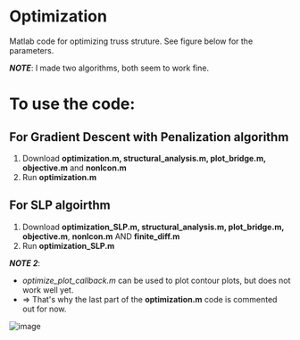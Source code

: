 # Optimization

Matlab code for optimizing truss struture. See figure below for the parameters.

**_NOTE_**: 
I made two algorithms, both seem to work fine. 

# To use the code:
## For Gradient Descent with Penalization algorithm
1. Download **optimization.m, structural_analysis.m, plot_bridge.m, objective.m** and **nonlcon.m**
2. Run **optimization.m**

## For SLP algoirthm
1. Download **optimization_SLP.m, structural_analysis.m, plot_bridge.m, objective.m**, **nonlcon.m** AND **finite_diff.m**
2. Run **optimization_SLP.m**


**_NOTE 2_**: 
- _optimize_plot_callback.m_ can be used to plot contour plots, but does not work well yet.
- => That's why the last part of the **optimization.m** code is commented out for now.

![image](https://github.com/user-attachments/assets/7e44f4f6-6ec6-4593-8d6b-8405fd5af8c2)
